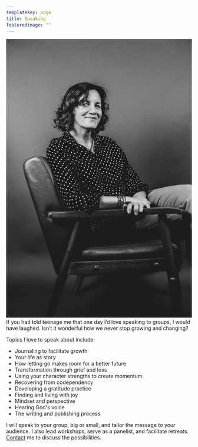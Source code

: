 ```yaml
---
templatekey: page
title: Speaking
featuredimage: ""
---
```

![](charib-w.jpg "#position=relative;float=left;width=40%;padding=0 20px 20px 0;")
If you had told teenage me that one day I’d love speaking to groups, I would have laughed. Isn’t it wonderful how we never stop growing and changing? 

Topics I love to speak about include:


- Journaling to facilitate growth
- Your life as story
- How letting go makes room for a better future 
- Transformation through grief and loss  
- Using your character strengths to create momentum
- Recovering from codependency
- Developing a gratitude practice
- Finding and living with joy
- Mindset and perspective
- Hearing God's voice
- The writing and publishing process

I will speak to your group, big or small, and tailor the message to your audience. I also lead workshops, serve as a panelist, and facilitate retreats. [Contact](/contact) me to discuss the possibilities.